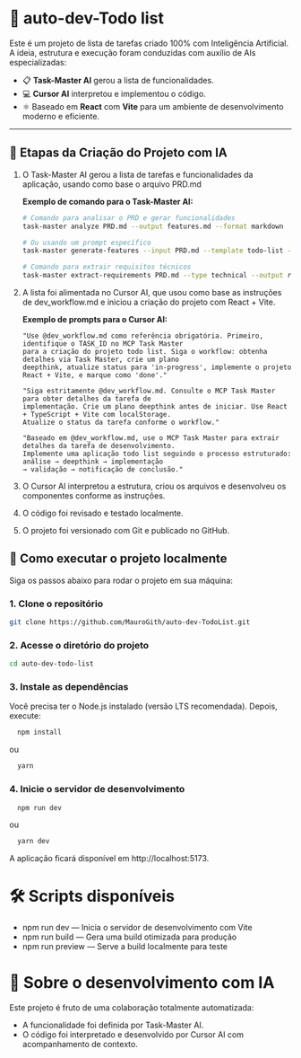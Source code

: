 # 🧠 auto-dev-Todo list

Este é um projeto de lista de tarefas criado 100% com Inteligência Artificial. A ideia, estrutura e execução foram conduzidas com auxílio de AIs especializadas:

- 📋 **Task-Master AI** gerou a lista de funcionalidades.
- 💻 **Cursor AI** interpretou e implementou o código.
- ⚛️ Baseado em **React** com **Vite** para um ambiente de desenvolvimento moderno e eficiente.

---

## 🧩 Etapas da Criação do Projeto com IA

1. O Task-Master AI gerou a lista de tarefas e funcionalidades da aplicação, usando como base o arquivo PRD.md

   **Exemplo de comando para o Task-Master AI:**
   ```bash
   # Comando para analisar o PRD e gerar funcionalidades
   task-master analyze PRD.md --output features.md --format markdown
   
   # Ou usando um prompt específico
   task-master generate-features --input PRD.md --template todo-list --output tasks.json
   
   # Comando para extrair requisitos técnicos
   task-master extract-requirements PRD.md --type technical --output requirements.txt
   ```
2. A lista foi alimentada no Cursor AI, que usou como base as instruções de dev_workflow.md e iniciou a criação do projeto com React + Vite.

   **Exemplo de prompts para o Cursor AI:**
   ```
   "Use @dev_workflow.md como referência obrigatória. Primeiro, identifique o TASK_ID no MCP Task Master 
   para a criação do projeto todo list. Siga o workflow: obtenha detalhes via Task Master, crie um plano 
   deepthink, atualize status para 'in-progress', implemente o projeto React + Vite, e marque como 'done'."
   
   "Siga estritamente @dev_workflow.md. Consulte o MCP Task Master para obter detalhes da tarefa de 
   implementação. Crie um plano deepthink antes de iniciar. Use React + TypeScript + Vite com localStorage. 
   Atualize o status da tarefa conforme o workflow."
   
   "Baseado em @dev_workflow.md, use o MCP Task Master para extrair detalhes da tarefa de desenvolvimento. 
   Implemente uma aplicação todo list seguindo o processo estruturado: análise → deepthink → implementação 
   → validação → notificação de conclusão."
   ```
3. O Cursor AI interpretou a estrutura, criou os arquivos e desenvolveu os componentes conforme as instruções.
4. O código foi revisado e testado localmente.
5. O projeto foi versionado com Git e publicado no GitHub.

## 🚀 Como executar o projeto localmente

Siga os passos abaixo para rodar o projeto em sua máquina:

### 1. Clone o repositório

```bash
git clone https://github.com/MauroGith/auto-dev-TodoList.git
```

### 2. Acesse o diretório do projeto
```bash
cd auto-dev-todo-list
```

### 3. Instale as dependências
Você precisa ter o Node.js instalado (versão LTS recomendada). Depois, execute:

```bash
  npm install
```
ou
```bash
  yarn
```

### 4. Inicie o servidor de desenvolvimento

```bash
  npm run dev
```
ou
```bash
  yarn dev
```
A aplicação ficará disponível em http://localhost:5173.

# 🛠️ Scripts disponíveis
- npm run dev — Inicia o servidor de desenvolvimento com Vite
- npm run build — Gera uma build otimizada para produção
- npm run preview — Serve a build localmente para teste

# 🤖 Sobre o desenvolvimento com IA
Este projeto é fruto de uma colaboração totalmente automatizada:
- A funcionalidade foi definida por Task-Master AI.
- O código foi interpretado e desenvolvido por Cursor AI com acompanhamento de contexto.